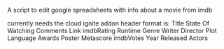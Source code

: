 A script to edit google spreadsheets with info about a movie from imdb


currently needs the cloud ignite addon 
header format is:
Title	State Of Watching	Comments	Link	imdbRating	Runtime	Genre	Writer	Director	Plot	Language	Awards	Poster	Metascore	imdbVotes	Year	Released	Actors								
